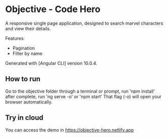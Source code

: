 # Objective - Code Hero

A responsive single page application, designed to search marvel characters and view their details. 

Features:
  * Pagination
  * Filter by name

Generated with [Angular CLI] version 10.0.4.

## How to run

Go to the objective folder through a terminal or prompt, run 'npm install' after complete, run 'ng serve -o' or 'npm start' That flag (-o) will open your browser automatically.
 
## Try in cloud

You can access the demo in https://objective-hero.netlify.app

